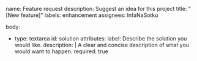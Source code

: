name: Feature request
description: Suggest an idea for this project
title: "[New feature]"
labels: enhancement
assignees: InfaNaSotku

body:
  - type: textarea
    id: solution
    attributes:
      label: Describe the solution you would like.
      description: |
        A clear and concise description of what you would want to happen.
      required: true
